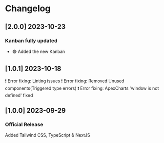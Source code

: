 # Changelog

## [2.0.0] 2023-10-23

### Kanban fully updated

- 🟢 Added the new Kanban

## [1.0.1] 2023-10-18

❗️ Error fixing: Linting issues
❗️ Error fixing: Removed Unused components(Triggered type errors)
❗️ Error fixing: ApexCharts 'window is not defined' fixed

## [1.0.0] 2023-09-29

### Official Release

Added Tailwind CSS, TypeScript & NextJS
